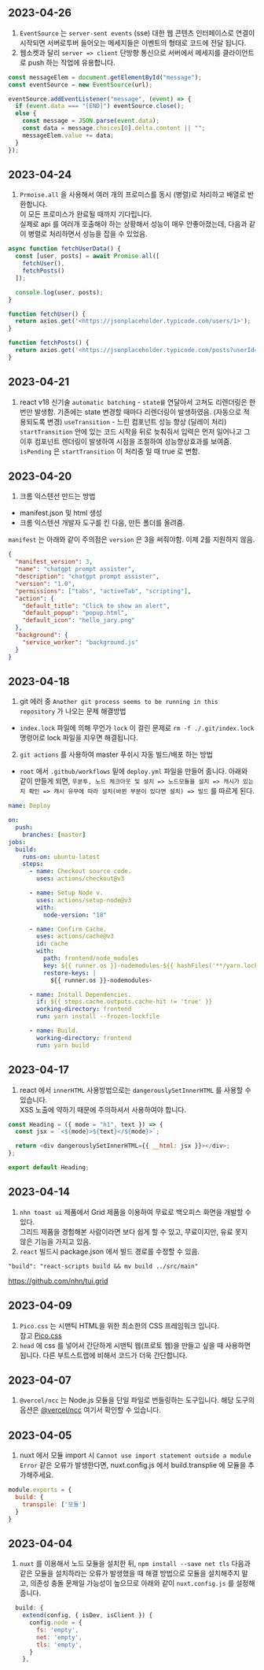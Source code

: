 ## 2023-04-26
1. `EventSource` 는 `server-sent events` (sse) 대한 웹 콘텐츠 인터페이스로 연결이 시작되면 서버로투버 들어오는 메세지들은 이벤트의 형태로 코드에 전달 됩니다.
2. 웹소켓과 달리 `server => client` 단방향 통신으로 서버에서 메세지를 클라이언트로 push 하는 작업에 유용합니다.

```js
const messageElem = document.getElementById("message");
const eventSource = new EventSource(url);

eventSource.addEventListener("message", (event) => {
  if (event.data === "[END]") eventSource.close();
  else {
    const message = JSON.parse(event.data);
    const data = message.choices[0].delta.content || "";
    messageElem.value += data;
  }
});

```

## 2023-04-24
1. `Prmoise.all` 을 사용해서 여러 개의 프로미스를 동시 (병렬)로 처리하고 배열로 반환합니다. <br/>
이 모든 프로미스가 완료될 때까지 기다립니다. <br/>
실제로 api 를 여러개 호출해야 하는 상황해서 성능이 매우 안좋아졌는데, 다음과 같이 병렬로 처리하면서 성능을 잡을 수 있었음. 
```js
async function fetchUserData() {
  const [user, posts] = await Promise.all([
    fetchUser(),
    fetchPosts()
  ]);

  console.log(user, posts);
}

function fetchUser() {
  return axios.get('<https://jsonplaceholder.typicode.com/users/1>');
}

function fetchPosts() {
  return axios.get('<https://jsonplaceholder.typicode.com/posts?userId=1>');
}
```

## 2023-04-21
1. react v18 신기술
`automatic batching` - `state를` 연달아서 고쳐도 리렌더링은 한 번만 발생함. 기존에는 state 변경할 때마다 리렌더링이 발생하였음. (자동으로 적용되도록 변경)
`useTransition` - 느린 컴포넌트 성능 향상 (딜레이 처리) <br/>
`startTransition` 안에 있는 코드 시작을 뒤로 늦춰줘서 입력은 먼저 일어나고 그 이후 컴포넌트 렌더링이 발생하여 시점을 조절하여 성능향상효과를 보여줌. <br/>
`isPending` 은 `startTransition` 이 처리중 일 때 true 로 변함.
## 2023-04-20
1. 크롬 익스텐션 만드는 방법
 - manifest.json 및 html 생성
 - 크롬 익스텐션 개발자 도구를 킨 다음, 만든 폴더를 올려줌.

`manifest` 는 아래와 같이 주의점은 `version` 은 3을 써줘야함. 이제 2를 지원하지 않음.
```json
{
  "manifest_version": 3,
  "name": "chatgpt prompt assister",
  "description": "chatgpt prompt assister",
  "version": "1.0",
  "permissions": ["tabs", "activeTab", "scripting"],
  "action": {
    "default_title": "Click to show an alert",
    "default_popup": "popup.html",
    "default_icon": "hello_jary.png"
  },
  "background": {
    "service_worker": "background.js"
  }
}
```

## 2023-04-18
1. git 에러 중 `Another git process seems to be running in this repository` 가 나오는 문제 해결방법 
- `index.lock` 파일에 의해 무언가 `lock` 이 걸린 문제로 `rm -f ./.git/index.lock` 명령어로 lock 파일을 지우면 해결됩니다.
2. `git actions` 를 사용하여 master 푸쉬시 자동 빌드/배포 하는 방법
- `root` 에서 `.github/workflows` 밑에 `deploy.yml` 파일을 만들어 줍니다.
아래와 같이 만들게 되면, `우분투, 노드 체크아웃 및 설치 => 노드모듈을 설치 => 캐시가 있는지 확인 => 캐시 유무에 따라 설치(바뀐 부분이 있다면 설치) => 빌드` 를 따르게 된다.
```yml
name: Deploy

on:
  push:
    branches: [master]
jobs:
  build:
    runs-on: ubuntu-latest
    steps:
      - name: Checkout source code.
        uses: actions/checkout@v3

      - name: Setup Node v.
        uses: actions/setup-node@v3
        with:
          node-version: "18"

      - name: Confirm Cache.
        uses: actions/cache@v3
        id: cache
        with:
          path: frontend/node_modules
          key: ${{ runner.os }}-nodemodules-${{ hashFiles('**/yarn.lock') }}
          restore-keys: |
            ${{ runner.os }}-nodemodules-

      - name: Install Dependencies.
        if: ${{ steps.cache.outputs.cache-hit != 'true' }}
        working-directory: frontend
        run: yarn install --frozen-lockfile

      - name: Build.
        working-directory: frontend
        run: yarn build

```

## 2023-04-17
1. react 에서 `innerHTML` 사용방법으로는 `dangerouslySetInnerHTML` 를 사용할 수 있습니다. <br/>
XSS 노출에 약하기 때문에 주의하셔서 사용하여야 합니다. <br/>

```js
const Heading = ({ mode = "h1", text }) => {
  const jsx = `<${mode}>${text}</${mode}>`;

  return <div dangerouslySetInnerHTML={{ __html: jsx }}></div>;
};

export default Heading;
```


## 2023-04-14
1. `nhn toast ui` 제품에서 Grid 제품을 이용하여 무료로 백오피스 화면을 개발할 수 있다. <br/>
그리드 제품을 경험해본 사람이라면 보다 쉽게 할 수 있고, 무료이지만, 유료 못지 않은 기능을 가지고 있음.
2. `react` 빌드시 package.json 에서 빌드 경로를 수정할 수 있음.
```
"build": "react-scripts build && mv build ../src/main"
```


https://github.com/nhn/tui.grid

## 2023-04-09
1. `Pico.css` 는 시맨틱 HTML을 위한 최소한의 CSS 프레임워크 입니다. <br/>
참고 [Pico.css](https://picocss.com/)
2. `head` 에 css 를 넣어서 간단하게 시맨틱 웹(프로토 웹)을 만들고 싶을 때 사용하면 됩니다. 다른 부트스트랩에 비해서 코드가 더욱 간단합니다.

## 2023-04-07
1. `@vercel/ncc` 는 Node.js 모듈을 단일 파일로 번들링하는 도구입니다.
해당 도구의 옵션은 [@vercel/ncc](https://github.com/vercel/ncc) 여기서 확인할 수 있습니다.

## 2023-04-05
1. nuxt 에서 모듈 import 시 `Cannot use import statement outside a module Error` 같은 오류가 발생한다면, nuxt.config.js 에서 build.transplie 에 모듈을 추가해주세요.
```js
module.exports = {
  build: {
    transpile: ['모듈']
  }
}
```

## 2023-04-04
1. `nuxt` 를 이용해서 노드 모듈을 설치한 뒤, `npm install --save net tls` 다음과 같은 모듈을 설치하라는 오류가 발생했을 때 해결 방법으로 모듈을 설치해주지 말고, 의존성 충돌 문제일 가능성이 높으므로 아래와 같이 `nuxt.config.js` 를 설정해줍니다.

```js
  build: {
    extend(config, { isDev, isClient }) {
      config.node = {
        fs: 'empty',
        net: 'empty',
        tls: 'empty',
      }
    },

```
